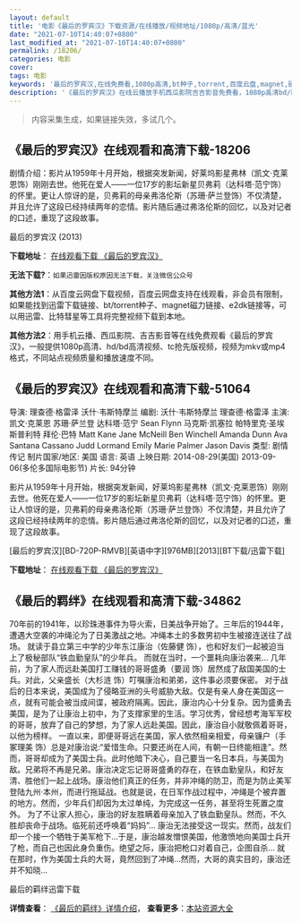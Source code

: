 ```yaml
---
layout: default
title: '电影《最后的罗宾汉》下载资源/在线播放/视频地址/1080p/高清/蓝光'
date: "2021-07-10T14:40:07+0800"
last_modified_at: "2021-07-10T14:40:07+0800"
permalink: /18206/
categories: 电影
cover:
tags: 电影
keywords: '最后的罗宾汉,在线免费看,1080p高清,bt种子,torrent,百度云盘,magnet,磁力链,迅雷下载资源'
description: '《最后的罗宾汉》在线云播放手机西瓜影院吉吉影音免费看，1080p高清bd/hd未删减完整版和tc抢先枪版，mkv/mp4格式，附带bt/torrent种子、magnet/磁力链、百度云盘、网盘资源迅雷下载链接'
---
```


>内容采集生成，如果链接失效，多试几个。


## 《最后的罗宾汉》在线观看和高清下载-18206

剧情介绍：影片从1959年十月开始，根据突发新闻，好莱坞影星弗林（凯文·克莱恩饰）刚刚去世。他死在爱人——一位17岁的影坛新星贝弗莉（达科塔·范宁饰）的怀里。更让人惊讶的是，贝弗莉的母亲弗洛伦斯（苏珊·萨兰登饰）不仅清楚，并且允许了这段已经持续两年的恋情。影片随后通过弗洛伦斯的回忆，以及对记者的口述，重现了这段故事。


最后的罗宾汉 (2013)

**下载地址**： [在线观看下载 《最后的罗宾汉》](https://www.btbtdy.me/btdy/dy3120.html) 


**无法下载?**：`如果迅雷因版权原因无法下载，关注微信公众号 `

**其他方法1**：从百度云网盘下载视频，百度云网盘支持在线观看，非会员有限制，如果能找到迅雷下载链接、bt/torrent种子、magnet磁力链接、e2dk链接等，可以用迅雷、比特彗星等工具将完整视频下载到本地。

**其他方法2**：用手机云播、西瓜影院、吉吉影音等在线免费观看《最后的罗宾汉》，一般提供1080p高清、hd/bd高清视频、tc抢先版视频，视频为mkv或mp4格式，不同站点视频质量和播放速度不同。


## 《最后的罗宾汉》在线观看和高清下载-51064

导演: 理查德·格雷泽 沃什·韦斯特摩兰 编剧: 沃什·韦斯特摩兰 理查德·格雷泽 主演: 凯文·克莱恩 苏珊·萨兰登 达科塔·范宁 Sean Flynn 马克斯·凯塞拉 帕特里克·圣埃斯普利特 拜伦·巴特 Matt Kane Jane McNeill Ben Winchell Amanda Dunn Ava Santana Cassano Judd Lormand Emily Marie Palmer Jason Davis 类型: 剧情 传记 制片国家/地区: 美国 语言: 英语 上映日期: 2014-08-29(美国) 2013-09-06(多伦多国际电影节) 片长: 94分钟

影片从1959年十月开始，根据突发新闻，好莱坞影星弗林（凯文·克莱恩饰）刚刚去世。他死在爱人——一位17岁的影坛新星贝弗莉（达科塔·范宁饰）的怀里。更让人惊讶的是，贝弗莉的母亲弗洛伦斯（苏珊·萨兰登饰）不仅清楚，并且允许了这段已经持续两年的恋情。影片随后通过弗洛伦斯的回忆，以及对记者的口述，重现了这段故事。


[最后的罗宾汉][BD-720P-RMVB][英语中字][976MB][2013][BT下载/迅雷下载]

**下载地址**： [在线观看下载 《最后的罗宾汉》](https://www.btdx8.com/torrent/the_last_of_robin_hood_2013.html) 


## 《最后的羁绊》在线观看和高清下载-34862

70年前的1941年，以珍珠港事件为导火索，日美战争开始了。三年后的1944年，遭遇大空袭的冲绳沦为了日美激战之地。冲绳本土的多数男初中生被接连送往了战场。 就读于县立第三中学的少年东江康治（佐藤健 饰），也和好友们一起被迫当上了极秘部队“铁血勤皇队&rdquo;的少年兵。 而就在当时，一个噩耗向康治袭来… 几年前，为了家人而远赴美国打工赚钱的哥哥盛勇（要润 饰）居然成了敌国美国的士兵。对此，父亲盛长（大杉涟 饰）叮嘱康治和弟弟，这件事必须要保密。 对于战后的日本来说，美国成为了侵略亚洲的头号威胁大敌。仅是有亲人身在美国这一点，就有可能会被当成间谍，被政府隔离。因此，康治内心十分复杂。因为盛勇去美国，是为了让康治上初中，为了支撑家里的生活。学习优秀，曾经想考海军军校的哥哥，放弃了自己的梦想，为了家人远赴美国。因此，康治自小就敬佩着哥哥，以他为榜样。 一直以来，即便哥哥远在美国，家人依然相亲相爱，母亲镰户（手冢理美 饰）总是对康治说:“爱惜生命。只要还尚在人间，有朝一日终能相逢&rdquo;。然而，哥哥却成为了美国士兵。此时他暗下决心，自己要当一名日本兵，与美国为敌。兄弟将不再是兄弟。康治决定忘记哥哥盛勇的存在，在铁血勤皇队，和好友清、胜他们一起上战场。康治他们真正的任务，并非冲绳的防卫，而是为防止美军登陆九州&middot;本州，而进行拖延战。也就是说，在日军作战过程中，冲绳是个被弃置的地方。然而，少年兵们却因为太过单纯，为完成这一任务，甚至将生死置之度外。 为了不让家人担心，康治的好友胜瞒着母亲加入了铁血勤皇队。然而，不久胜却丧命于战场。临死前还呼唤着“妈妈”… 康治无法接受这一现实。然而，战友们却一个接一个牺牲于美军枪下…于是，康治越发憎恨美国，他激愤地向美国士兵开了枪，而自己也因此身负重伤。绝望之际，康治把枪口对着自己，企图自杀… 就在那时，作为美国士兵的大哥，竟然回到了冲绳…然而，大哥的真实目的，康治还并不知晓&hellip;


最后的羁绊迅雷下载

**详情查看**： [《最后的羁绊》详情介绍](/movie/34862/)， **查看更多**：[本站资源大全](/movie/t/all/)

